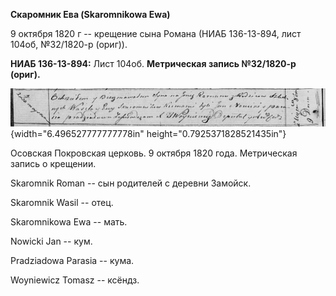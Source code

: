 **Скаромник Ева (Skaromnikowa Ewa)**

9 октября 1820 г -- крещение сына Романа (НИАБ 136-13-894, лист 104об,
№32/1820-р (ориг)).

**НИАБ 136-13-894:** Лист 104об. **Метрическая запись №32/1820-р
(ориг).**

![](./media/d8d4cbaa0cd91ddc83a1541b6b8cf163ec144e5e.png){width="6.496527777777778in"
height="0.7925371828521435in"}

Осовская Покровская церковь. 9 октября 1820 года. Метрическая запись о
крещении.

Skaromnik Roman -- сын родителей с деревни Замойск.

Skaromnik Wasil -- отец.

Skaromnikowa Ewa -- мать.

Nowicki Jan -- кум.

Pradziadowa Parasia -- кума.

Woyniewicz Tomasz -- ксёндз.
